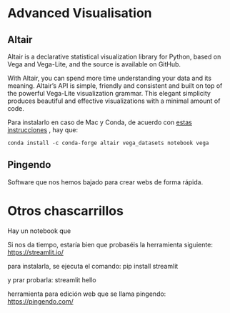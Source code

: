 # Advanced Visualisation

## Altair

Altair is a declarative statistical visualization library for Python, based on Vega and Vega-Lite, and the source is available on GitHub.

With Altair, you can spend more time understanding your data and its meaning. Altair’s API is simple, friendly and consistent and built on top of the powerful Vega-Lite visualization grammar. This elegant simplicity produces beautiful and effective visualizations with a minimal amount of code.

Para instalarlo en caso de Mac y Conda, de acuerdo con [estas instrucciones](https://altair-viz.github.io/getting_started/installation.html)
, hay que:

```
conda install -c conda-forge altair vega_datasets notebook vega
```

## Pingendo

Software que nos hemos bajado para crear webs de forma rápida. 

# Otros chascarrillos

Hay un notebook que 

   Si nos da tiempo, estaría bien que probaséis la herramienta siguiente:
https://streamlit.io/

para instalarla, se ejecuta el comando:
pip install streamlit

y prar probarla:
streamlit hello

herramienta para edición web que se llama pingendo:
https://pingendo.com/
